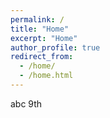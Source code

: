 ```yaml
---
permalink: /
title: "Home"
excerpt: "Home"
author_profile: true
redirect_from: 
  - /home/
  - /home.html
---
```


abc 9th
